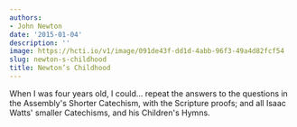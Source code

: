 ```yaml
---
authors:
- John Newton
date: '2015-01-04'
description: ''
image: https://hcti.io/v1/image/091de43f-dd1d-4abb-96f3-49a4d82fcf54
slug: newton-s-childhood
title: Newton’s Childhood
---
```


When I was four years old, I could... repeat the answers to the questions in the Assembly's Shorter Catechism, with the Scripture proofs; and all Isaac Watts' smaller Catechisms, and his Children's Hymns.